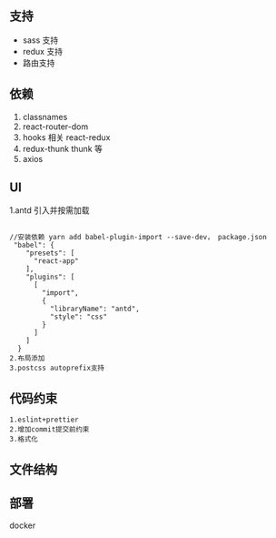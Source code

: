## 支持

- sass 支持
- redux 支持
- 路由支持

## 依赖

1. classnames
2. react-router-dom
3. hooks 相关 react-redux
4. redux-thunk thunk 等
5. axios

## UI

1.antd 引入并按需加载

```$xslt

//安装依赖 yarn add babel-plugin-import --save-dev， package.json
 "babel": {
    "presets": [
      "react-app"
    ],
    "plugins": [
      [
        "import",
        {
          "libraryName": "antd",
          "style": "css"
        }
      ]
    ]
  }
2.布局添加
3.postcss autoprefix支持
```

## 代码约束

    1.eslint+prettier
    2.增加commit提交前约束
    3.格式化

## 文件结构

## 部署

docker

